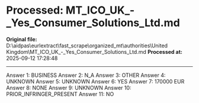 # Processed: MT_ICO_UK_-_Yes_Consumer_Solutions_Ltd.md

**Original file:** D:\aidpas\eurlextract\fast_scrape\organized_mt\authorities\United Kingdom\MT_ICO_UK_-_Yes_Consumer_Solutions_Ltd.md
**Processed at:** 2025-09-12 17:28:48

---

Answer 1: BUSINESS
Answer 2: N_A
Answer 3: OTHER
Answer 4: UNKNOWN
Answer 5: UNKNOWN
Answer 6: YES
Answer 7: 170000 EUR
Answer 8: NONE
Answer 9: UNKNOWN
Answer 10: PRIOR_INFRINGER_PRESENT
Answer 11: NO